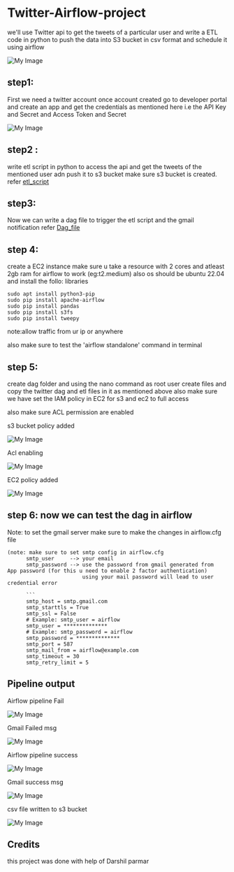# Twitter-Airflow-project

we'll use Twitter api to get the tweets of a particular user and write a ETL code in python to push the data into S3 bucket in csv format  and schedule it using airflow

![My Image](https://github.com/ansel9618/Twitter-Airflow-project/blob/main/images/Architecture.png)

## step1:

First we need a twitter account once account created go to developer portal and create an app
and get the credentials as mentioned here i.e the API Key and Secret and Access Token and Secret

![My Image](https://github.com/ansel9618/Twitter-Airflow-project/blob/main/images/Twitter_proj_devoper_portal.png)

## step2 :

write etl script in python to access the api and get the tweets of the mentioned user adn push it to s3 bucket
make sure s3 bucket is created.
refer [etl_script](https://github.com/ansel9618/Twitter-Airflow-project/blob/main/twitter_etl%20copy_github.py)


## step3:

Now we can write a dag file to trigger the etl script and the gmail notification refer [Dag_file](https://github.com/ansel9618/Twitter-Airflow-project/blob/main/twitter_dag.py)

## step 4:

create a EC2 instance make sure u take a resource with 2 cores and atleast 2gb ram for airflow to work (eg:t2.medium) also os should be ubuntu 22.04
and install the follo: libraries
```sudo apt-get update
sudo apt install python3-pip
sudo pip install apache-airflow
sudo pip install pandas
sudo pip install s3fs
sudo pip install tweepy
```
note:allow traffic from ur ip or anywhere

also make sure to test the 'airflow standalone' command in terminal 
## step 5: 
create dag folder and using the nano command as root user create files and copy the twitter dag and etl files in it as mentioned above
also make sure we have set the IAM policy in EC2 for s3 and ec2 to full access

also make sure ACL permission are enabled

s3 bucket policy added

![My Image](https://github.com/ansel9618/Twitter-Airflow-project/blob/main/images/s3_bucket_policy.png)

Acl enabling

![My Image](https://github.com/ansel9618/Twitter-Airflow-project/blob/main/images/ACL_enable.png)


EC2 policy added

![My Image](https://github.com/ansel9618/Twitter-Airflow-project/blob/main/images/EC2_policy_permission.png)

## step 6: now we can test the dag in airflow
Note: to set the gmail server make sure to make the changes in airflow.cfg file

```
(note: make sure to set smtp config in airflow.cfg
      smtp_user     --> your email
      smtp_password --> use the password from gmail generated from  App password (for this u need to enable 2 factor authentication)
                        using your mail password will lead to user credential error
      
      ```
      smtp_host = smtp.gmail.com
      smtp_starttls = True
      smtp_ssl = False
      # Example: smtp_user = airflow
      smtp_user = **************
      # Example: smtp_password = airflow
      smtp_password = **************
      smtp_port = 587
      smtp_mail_from = airflow@example.com
      smtp_timeout = 30
      smtp_retry_limit = 5
```

## Pipeline output

Airflow pipeline Fail

![My Image](https://github.com/ansel9618/Twitter-Airflow-project/blob/main/images/airflow_fail.png)


Gmail Failed msg

![My Image](https://github.com/ansel9618/Twitter-Airflow-project/blob/main/images/gmai_failed_msg.png)

Airflow pipeline success

![My Image](https://github.com/ansel9618/Twitter-Airflow-project/blob/main/images/airflow_success.png)

Gmail success msg

![My Image](https://github.com/ansel9618/Twitter-Airflow-project/blob/main/images/gmail_success_msg.png)

csv file written to s3 bucket

![My Image](https://github.com/ansel9618/Twitter-Airflow-project/blob/main/images/s3_bucket_csv_written.png)




## Credits
this project was done with help of Darshil parmar

